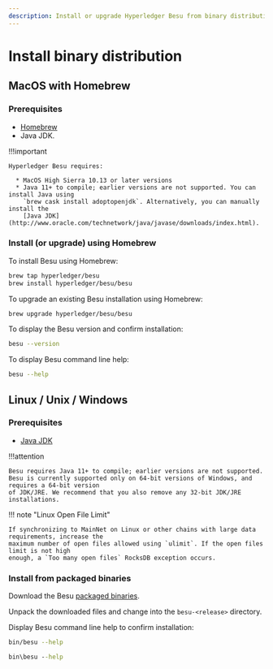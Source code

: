 ```yaml
---
description: Install or upgrade Hyperledger Besu from binary distribution
---
```


# Install binary distribution

## MacOS with Homebrew

### Prerequisites

* [Homebrew](https://brew.sh/)
* Java JDK.

!!!important

    Hyperledger Besu requires:

      * MacOS High Sierra 10.13 or later versions
      * Java 11+ to compile; earlier versions are not supported. You can install Java using
        `brew cask install adoptopenjdk`. Alternatively, you can manually install the
        [Java JDK](http://www.oracle.com/technetwork/java/javase/downloads/index.html).

### Install (or upgrade) using Homebrew

To install Besu using Homebrew:

```bash
brew tap hyperledger/besu
brew install hyperledger/besu/besu
```

To upgrade an existing Besu installation using Homebrew:

```bash
brew upgrade hyperledger/besu/besu
```

To display the Besu version and confirm installation:

```bash
besu --version
```

To display Besu command line help:

```bash
besu --help
```

## Linux / Unix / Windows

### Prerequisites

* [Java JDK](http://www.oracle.com/technetwork/java/javase/downloads/index.html)

!!!attention

    Besu requires Java 11+ to compile; earlier versions are not supported.
    Besu is currently supported only on 64-bit versions of Windows, and requires a 64-bit version
    of JDK/JRE. We recommend that you also remove any 32-bit JDK/JRE installations.

!!! note "Linux Open File Limit"

    If synchronizing to MainNet on Linux or other chains with large data requirements, increase the
    maximum number of open files allowed using `ulimit`. If the open files limit is not high
    enough, a `Too many open files` RocksDB exception occurs.

### Install from packaged binaries

Download the Besu [packaged binaries](https://pegasys.tech/solutions/hyperledger-besu/).

Unpack the downloaded files and change into the `besu-<release>` directory.

Display Besu command line help to confirm installation:

```bash tab="Linux/macOS"
bin/besu --help
```

```bat tab="Windows"
bin\besu --help
```
